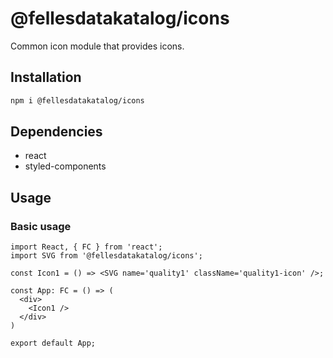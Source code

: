 # @fellesdatakatalog/icons

Common icon module that provides icons.

## Installation

```bash
npm i @fellesdatakatalog/icons
```

## Dependencies

- react
- styled-components

## Usage

### Basic usage

```tsx
import React, { FC } from 'react';
import SVG from '@fellesdatakatalog/icons';

const Icon1 = () => <SVG name='quality1' className='quality1-icon' />;

const App: FC = () => (
  <div>
    <Icon1 />
  </div>
)

export default App;
```